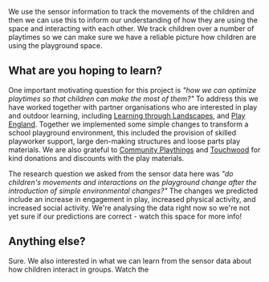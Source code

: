 
 We use the sensor information to track the movements of the children and then we can use this to inform our understanding of how they are using the space and interacting with each other. We track children over a number of playtimes so we can make sure we have a reliable picture how children are using the playground space.

## What are you hoping to learn?
One important motivating question for this project is *"how we can optimize playtimes so that children can make the most of them?"* To address this we have worked together with partner organisations who are interested in play and outdoor learning, including [Learning through Landscapes](https://www.ltl.org.uk/), and [Play England](http://www.playengland.org.uk/). Together we implemented some simple changes to transform a school playground environment, this included the provision of skilled playworker support, large den-making structures and loose parts play materials. We are also grateful to [Community Playthings](http://www.communityplaythings.eu/) and [Touchwood](http://touchwoodplay.co.uk/) for kind donations and discounts with the play materials.

The research question we asked from the sensor data here was *"do children's movements and interactions on the playground change after the introduction of simple environmental changes?"* The changes we predicted include an increase in engagement in play, increased physical activity, and increased social activity. We're analysing the data right now so we're not yet sure if our predictions are correct - watch this space for more info!
## Anything else?
Sure. We also interested in what we can learn from the sensor data about how children interact in groups. Watch the
